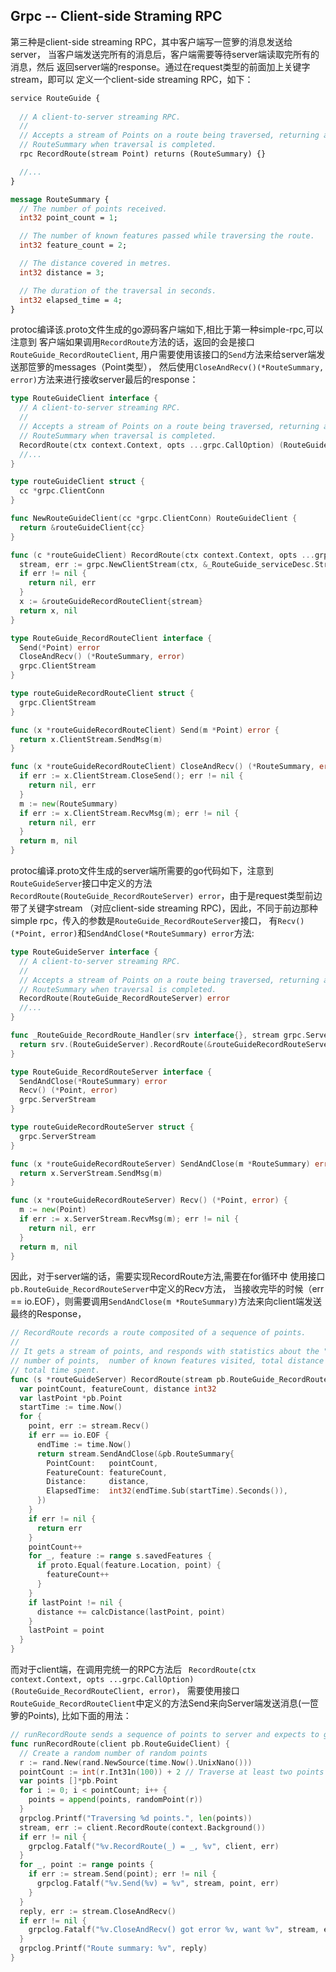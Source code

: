 ## Grpc -- Client-side Straming RPC
第三种是client-side streaming RPC，其中客户端写一笸箩的消息发送给server，
当客户端发送完所有的消息后，客户端需要等待server端读取完所有的消息，然后
返回server端的response。通过在request类型的前面加上关键字stream，即可以
定义一个client-side streaming RPC，如下：
```protobuf
service RouteGuide {
  
  // A client-to-server streaming RPC.
  //
  // Accepts a stream of Points on a route being traversed, returning a
  // RouteSummary when traversal is completed.
  rpc RecordRoute(stream Point) returns (RouteSummary) {}

  //...
}

message RouteSummary {
  // The number of points received.
  int32 point_count = 1;

  // The number of known features passed while traversing the route.
  int32 feature_count = 2;

  // The distance covered in metres.
  int32 distance = 3;

  // The duration of the traversal in seconds.
  int32 elapsed_time = 4;
}
```


protoc编译该.proto文件生成的go源码客户端如下,相比于第一种simple-rpc,可以注意到
客户端如果调用`RecordRoute`方法的话，返回的会是接口`RouteGuide_RecordRouteClient`,
用户需要使用该接口的`Send`方法来给server端发送那笸箩的messages（Point类型），
然后使用`CloseAndRecv()(*RouteSummary, error)`方法来进行接收server最后的response：
```go
type RouteGuideClient interface {
  // A client-to-server streaming RPC.
  //
  // Accepts a stream of Points on a route being traversed, returning a
  // RouteSummary when traversal is completed.
  RecordRoute(ctx context.Context, opts ...grpc.CallOption) (RouteGuide_RecordRouteClient, error)
  //...
}

type routeGuideClient struct {
  cc *grpc.ClientConn
}

func NewRouteGuideClient(cc *grpc.ClientConn) RouteGuideClient {
  return &routeGuideClient{cc}
}

func (c *routeGuideClient) RecordRoute(ctx context.Context, opts ...grpc.CallOption) (RouteGuide_RecordRouteClient, error) {
  stream, err := grpc.NewClientStream(ctx, &_RouteGuide_serviceDesc.Streams[1], c.cc, "/routeguide.RouteGuide/RecordRoute", opts...)
  if err != nil {
    return nil, err
  }
  x := &routeGuideRecordRouteClient{stream}
  return x, nil
}

type RouteGuide_RecordRouteClient interface {
  Send(*Point) error
  CloseAndRecv() (*RouteSummary, error)
  grpc.ClientStream
}

type routeGuideRecordRouteClient struct {
  grpc.ClientStream
}

func (x *routeGuideRecordRouteClient) Send(m *Point) error {
  return x.ClientStream.SendMsg(m)
}

func (x *routeGuideRecordRouteClient) CloseAndRecv() (*RouteSummary, error) {
  if err := x.ClientStream.CloseSend(); err != nil {
    return nil, err
  }
  m := new(RouteSummary)
  if err := x.ClientStream.RecvMsg(m); err != nil {
    return nil, err
  }
  return m, nil
}
```


protoc编译.proto文件生成的server端所需要的go代码如下，注意到`RouteGuideServer`接口中定义的方法
`RecordRoute(RouteGuide_RecordRouteServer) error`，由于是request类型前边带了关键字stream
（对应client-side streaming RPC)，因此，不同于前边那种simple rpc，传入的参数是`RouteGuide_RecordRouteServer`接口，
有`Recv()(*Point, error)`和`SendAndClose(*RouteSummary) error`方法:
```go
type RouteGuideServer interface {
  // A client-to-server streaming RPC.
  //
  // Accepts a stream of Points on a route being traversed, returning a
  // RouteSummary when traversal is completed.
  RecordRoute(RouteGuide_RecordRouteServer) error
  //...
}

func _RouteGuide_RecordRoute_Handler(srv interface{}, stream grpc.ServerStream) error {
  return srv.(RouteGuideServer).RecordRoute(&routeGuideRecordRouteServer{stream})
}

type RouteGuide_RecordRouteServer interface {
  SendAndClose(*RouteSummary) error
  Recv() (*Point, error)
  grpc.ServerStream
}

type routeGuideRecordRouteServer struct {
  grpc.ServerStream
}

func (x *routeGuideRecordRouteServer) SendAndClose(m *RouteSummary) error {
  return x.ServerStream.SendMsg(m)
}

func (x *routeGuideRecordRouteServer) Recv() (*Point, error) {
  m := new(Point)
  if err := x.ServerStream.RecvMsg(m); err != nil {
    return nil, err
  }
  return m, nil
}
```


因此，对于server端的话，需要实现RecordRoute方法,需要在for循环中
使用接口`pb.RouteGuide_RecordRouteServer`中定义的Recv方法，
当接收完毕的时候（err == io.EOF），则需要调用`SendAndClose(m *RouteSummary)`方法来向client端发送
最终的Response，
```go
// RecordRoute records a route composited of a sequence of points.
//
// It gets a stream of points, and responds with statistics about the "trip":
// number of points,  number of known features visited, total distance traveled, and
// total time spent.
func (s *routeGuideServer) RecordRoute(stream pb.RouteGuide_RecordRouteServer) error {
  var pointCount, featureCount, distance int32
  var lastPoint *pb.Point
  startTime := time.Now()
  for {
    point, err := stream.Recv()
    if err == io.EOF {
      endTime := time.Now()
      return stream.SendAndClose(&pb.RouteSummary{
        PointCount:   pointCount,
        FeatureCount: featureCount,
        Distance:     distance,
        ElapsedTime:  int32(endTime.Sub(startTime).Seconds()),
      })
    }
    if err != nil {
      return err
    }
    pointCount++
    for _, feature := range s.savedFeatures {
      if proto.Equal(feature.Location, point) {
        featureCount++
      }
    }
    if lastPoint != nil {
      distance += calcDistance(lastPoint, point)
    }
    lastPoint = point
  }
}
```


而对于client端，在调用完统一的RPC方法后
` RecordRoute(ctx context.Context, opts ...grpc.CallOption) (RouteGuide_RecordRouteClient, error)`，
需要使用接口`RouteGuide_RecordRouteClient`中定义的方法Send来向Server端发送消息(一笸箩的Points),
比如下面的用法：
```go
// runRecordRoute sends a sequence of points to server and expects to get a RouteSummary from server.
func runRecordRoute(client pb.RouteGuideClient) {
  // Create a random number of random points
  r := rand.New(rand.NewSource(time.Now().UnixNano()))
  pointCount := int(r.Int31n(100)) + 2 // Traverse at least two points
  var points []*pb.Point
  for i := 0; i < pointCount; i++ {
    points = append(points, randomPoint(r))
  }
  grpclog.Printf("Traversing %d points.", len(points))
  stream, err := client.RecordRoute(context.Background())
  if err != nil {
    grpclog.Fatalf("%v.RecordRoute(_) = _, %v", client, err)
  }
  for _, point := range points {
    if err := stream.Send(point); err != nil {
      grpclog.Fatalf("%v.Send(%v) = %v", stream, point, err)
    }
  }
  reply, err := stream.CloseAndRecv()
  if err != nil {
    grpclog.Fatalf("%v.CloseAndRecv() got error %v, want %v", stream, err, nil)
  }
  grpclog.Printf("Route summary: %v", reply)
}
```

